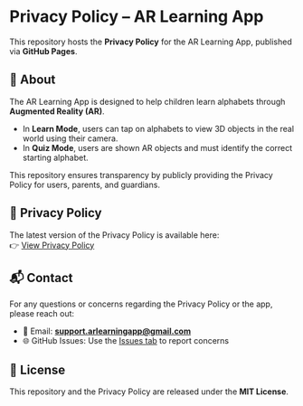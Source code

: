# Privacy Policy – AR Learning App

This repository hosts the **Privacy Policy** for the AR Learning App, published via **GitHub Pages**.

## 📖 About
The AR Learning App is designed to help children learn alphabets through **Augmented Reality (AR)**.

- In **Learn Mode**, users can tap on alphabets to view 3D objects in the real world using their camera.  
- In **Quiz Mode**, users are shown AR objects and must identify the correct starting alphabet.  

This repository ensures transparency by publicly providing the Privacy Policy for users, parents, and guardians.

## 🔐 Privacy Policy
The latest version of the Privacy Policy is available here:  
👉 [View Privacy Policy](https://yourusername.github.io/your-repo-name/)

## 📬 Contact
For any questions or concerns regarding the Privacy Policy or the app, please reach out:  

- 📧 Email: **support.arlearningapp@gmail.com**  
- 🌐 GitHub Issues: Use the [Issues tab](../../issues) to report concerns  

## 📄 License
This repository and the Privacy Policy are released under the **MIT License**.
